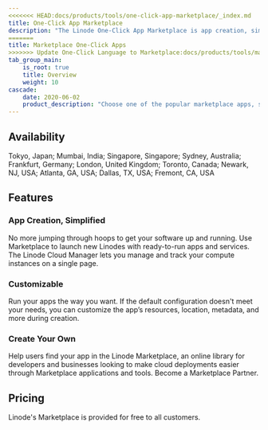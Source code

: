```yaml
---
<<<<<<< HEAD:docs/products/tools/one-click-app-marketplace/_index.md
title: One-Click App Marketplace
description: "The Linode One-Click App Marketplace is app creation, simplified. Create your own, customizable, applications, configurable during installation."
=======
title: Marketplace One-Click Apps
>>>>>>> Update One-Click Language to Marketplace:docs/products/tools/marketplace-one-click-apps/_index.md
tab_group_main:
    is_root: true
    title: Overview
    weight: 10
cascade:
    date: 2020-06-02
    product_description: "Choose one of the popular marketplace apps, select configuration options, and click deploy. It’s that simple. Whether you’re setting up a new development environment or a Minecraft server for the kids, you can have your code running with a click."
---
```


## Availability

Tokyo, Japan; Mumbai, India; Singapore, Singapore; Sydney, Australia; Frankfurt, Germany; London, United Kingdom; Toronto, Canada; Newark, NJ, USA; Atlanta, GA, USA; Dallas, TX, USA; Fremont, CA, USA

## Features

### App Creation, Simplified
No more jumping through hoops to get your software up and running. Use Marketplace to launch new Linodes with ready-to-run apps and services. The Linode Cloud Manager lets you manage and track your compute instances on a single page.

### Customizable
Run your apps the way you want. If the default configuration doesn't meet your needs, you can customize the app’s resources, location, metadata, and more during creation.

### Create Your Own
Help users find your app in the Linode Marketplace, an online library for developers and businesses looking to make cloud deployments easier through Marketplace applications and tools. Become a Marketplace Partner.

## Pricing

 Linode's Marketplace is provided for free to all customers.
